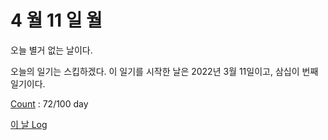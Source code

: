 # 4 월 11 일 월

오늘 별거 없는 날이다.

오늘의 일기는 스킵하겠다. 이 일기를 시작한 날은 2022년 3월 11일이고, 삼십이 번째 일기이다.

[Count](../../../roadmap/roadmap.md) : 72/100 day

[이 날 Log](../../../logs/2022/4/11.md)
